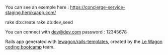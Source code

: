 You can see an exemple here : https://concierge-service-staging.herokuapp.com/

rake db:create
rake db:dev_seed

You can connect with dev@dev.com password : 12345678

Rails app generated with [lewagon/rails-templates](https://github.com/lewagon/rails-templates), created by the [Le Wagon coding bootcamp](https://www.lewagon.com) team.
